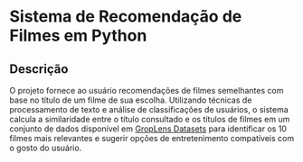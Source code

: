 # Sistema de Recomendação de Filmes em Python

## Descrição

O projeto fornece ao usuário recomendações de filmes semelhantes com base no título de um filme de sua escolha. Utilizando técnicas de processamento de texto e análise de classificações de usuários, o sistema calcula a similaridade entre o título consultado e os títulos de filmes em um conjunto de dados disponível em [GropLens Datasets](http://files.grouplens.org/datasets/movielens/ml-25m.zip) para identificar os 10 filmes mais relevantes e sugerir opções de entretenimento compatíveis com o gosto do usuário.

